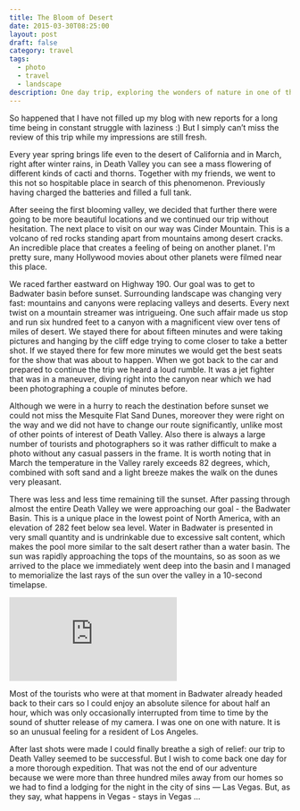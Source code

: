 ```yaml
---
title: The Bloom of Desert
date: 2015-03-30T08:25:00
layout: post
draft: false
category: travel
tags:
  - photo
  - travel
  - landscape
description: One day trip, exploring the wonders of nature in one of the most deadliest places of California.
---
```

So happened that I have not filled up my blog with new reports for a long time being in constant struggle with laziness :) But I simply can’t miss the review of this trip while my impressions are still fresh.

Every year spring brings life even to the desert of California and in March, right after winter rains, in Death Valley you can see a mass flowering of different kinds of cacti and thorns. Together with my friends, we went to this not so hospitable place in search of this phenomenon. Previously having charged the batteries and filled a full tank.

After seeing the first blooming valley, we decided that further there were going to be more beautiful locations and we continued our trip without hesitation. The next place to visit on our way was Cinder Mountain. This is a volcano of red rocks standing apart from mountains among desert cracks. An incredible place that creates a feeling of being on another planet. I'm pretty sure, many Hollywood movies about other planets were filmed near this place.

We raced farther eastward on Highway 190. Our goal was to get to Badwater basin before sunset. Surrounding landscape was changing very fast: mountains and canyons were replacing valleys and deserts. Every next twist on a mountain streamer was intrigueing. One such affair made us stop and run six hundred feet to a canyon with a magnificent view over tens of miles of desert. We stayed there for about fifteen minutes and were taking pictures and hanging by the cliff edge trying to come closer to take a better shot. If we stayed there for few more minutes we would get the best seats for the show that was about to happen. When we got back to the car and prepared to continue the trip we heard a loud rumble. It was a jet fighter that was in a maneuver, diving right into the canyon near which we had been photographing a couple of minutes before.

Although we were in a hurry to reach the destination before sunset we could not miss the Mesquite Flat Sand Dunes, moreover they were right on the way and we did not have to change our route significantly, unlike most of other points of interest of Death Valley. Also there is always a large number of tourists and photographers so it was rather difficult to make a photo without any casual passers in the frame. It is worth noting that in March the temperature in the Valley rarely exceeds 82 degrees, which, combined with soft sand and a light breeze makes the walk on the dunes very pleasant.

There was less and less time remaining till the sunset. After passing through almost the entire Death Valley we were approaching our goal - the Badwater Basin. This is a unique place in the lowest point of North America, with an elevation of 282 feet below sea level. Water in Badwater is presented in very small quantity and is undrinkable due to excessive salt content, which makes the pool more similar to the salt desert rather than a water basin.
The sun was rapidly approaching the tops of the mountains, so as soon as we arrived to the place we immediately went deep into the basin and I managed to memorialize the last rays of the sun over the valley in a 10-second timelapse.

<div class="youtube-container">
<iframe class="youtube-video" src="https://www.youtube-nocookie.com/embed/rxYW3qyfy8s" frameborder="0" allow="accelerometer; autoplay; encrypted-media; gyroscope; picture-in-picture" allowfullscreen></iframe>
</div>

Most of the tourists who were at that moment in Badwater already headed back to their cars so I could enjoy an absolute silence for about half an hour, which was only occasionally interrupted from time to time by the sound of shutter release of my camera. I was one on one with nature. It is so an unusual feeling for a resident of Los Angeles.

After last shots were made I could finally breathe a sigh of relief: our trip to Death Valley seemed to be successful. But I wish to come back one day for a more thorough expedition.
That was not the end of our adventure because we were more than three hundred miles away from our homes so we had to find a lodging for the night in the city of sins — Las Vegas. But, as they say, what happens in Vegas - stays in Vegas ...

